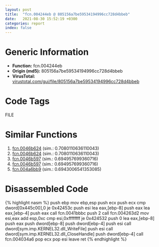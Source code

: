 ```yaml
---
layout: post
title:  "fcn.004244eb @ 805156a7be59534194996cc728d4bbeb"
date:   2021-08-30 15:52:19 +0300
categories: report
index: false
---
```


# Generic Information
- **Function:** fcn.004244eb
- **Origin (md5):** 805156a7be59534194996cc728d4bbeb
- **VirusTotal:** [virustotal.com/gui/file/805156a7be59534194996cc728d4bbeb][virustotal_ref]

# Code Tags
<span class="tag" id="FILE">FILE</span>


# Similar Functions

1. [fcn.0046b624][similar_1_ref] (sim.: 0.7080110636110043)
2. [fcn.0046b624][similar_2_ref] (sim.: 0.7080110636110043)
3. [fcn.0046b597][similar_3_ref] (sim.: 0.694957699360716)
4. [fcn.0046b597][similar_4_ref] (sim.: 0.694957699360716)
5. [fcn.004a6bb9][similar_5_ref] (sim.: 0.6943006541353085)


# Disassembled Code

{% highlight nasm %}
push ebp
mov ebp,esp
push ecx
push ecx
cmp dword[0x445c00],0
je 0x42453c
push esi
lea eax,[ebp-8]
push eax
lea eax,[ebp-4]
push eax
call fcn.0041bbbc
push 2
call fcn.004263d2
mov esi,eax
add esp,0xc
cmp esi,0xffffffff
je 0x424532
push 0
lea eax,[ebp-8]
push eax
push dword[ebp-8]
push dword[ebp-4]
push esi
call dword[sym.imp.KERNEL32.dll_WriteFile]
push esi
call dword[sym.imp.KERNEL32.dll_CloseHandle]
push dword[ebp-4]
call fcn.004034a6
pop ecx
pop esi
leave 
ret 
{% endhighlight %}


[similar_1_ref]: /report/fcn.0046b624@9b5524245506621a9773176393787e61
[similar_2_ref]: /report/fcn.0046b624@27ac6b5c7fa1ad11790cdc733c25a701
[similar_3_ref]: /report/fcn.0046b597@9b5524245506621a9773176393787e61
[similar_4_ref]: /report/fcn.0046b597@27ac6b5c7fa1ad11790cdc733c25a701
[similar_5_ref]: /report/fcn.004a6bb9@3e981d1767f44f5fe2446a49ffe52f4e
[virustotal_ref]: https://www.virustotal.com/gui/file/805156a7be59534194996cc728d4bbeb